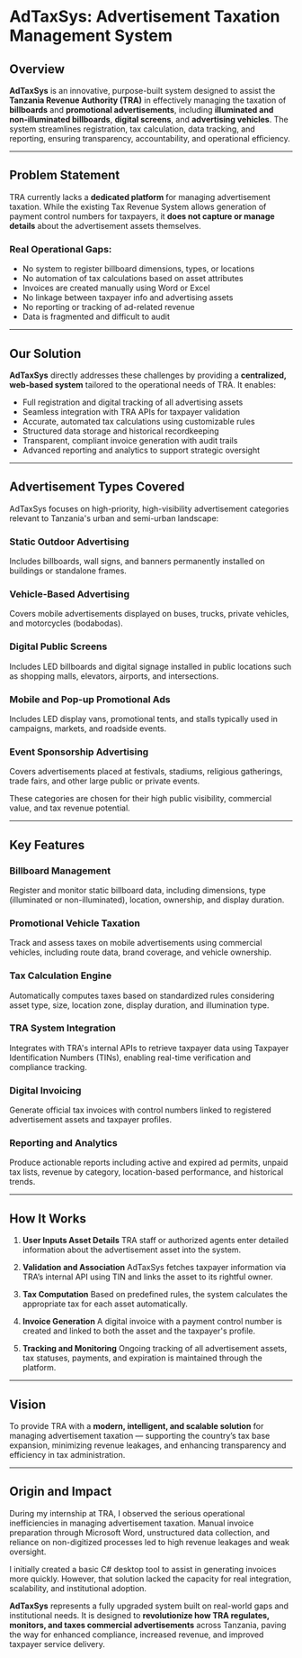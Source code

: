 # **AdTaxSys: Advertisement Taxation Management System**

## Overview

**AdTaxSys** is an innovative, purpose-built system designed to assist the **Tanzania Revenue Authority (TRA)** in effectively managing the taxation of **billboards** and **promotional advertisements**, including **illuminated and non-illuminated billboards**, **digital screens**, and **advertising vehicles**. The system streamlines registration, tax calculation, data tracking, and reporting, ensuring transparency, accountability, and operational efficiency.

---

## Problem Statement

TRA currently lacks a **dedicated platform** for managing advertisement taxation. While the existing Tax Revenue System allows generation of payment control numbers for taxpayers, it **does not capture or manage details** about the advertisement assets themselves.

### Real Operational Gaps:

* No system to register billboard dimensions, types, or locations
* No automation of tax calculations based on asset attributes
* Invoices are created manually using Word or Excel
* No linkage between taxpayer info and advertising assets
* No reporting or tracking of ad-related revenue
* Data is fragmented and difficult to audit

---

## Our Solution

**AdTaxSys** directly addresses these challenges by providing a **centralized, web-based system** tailored to the operational needs of TRA. It enables:

* Full registration and digital tracking of all advertising assets
* Seamless integration with TRA APIs for taxpayer validation
* Accurate, automated tax calculations using customizable rules
* Structured data storage and historical recordkeeping
* Transparent, compliant invoice generation with audit trails
* Advanced reporting and analytics to support strategic oversight

---

## Advertisement Types Covered

AdTaxSys focuses on high-priority, high-visibility advertisement categories relevant to Tanzania's urban and semi-urban landscape:

### Static Outdoor Advertising

Includes billboards, wall signs, and banners permanently installed on buildings or standalone frames.

### Vehicle-Based Advertising

Covers mobile advertisements displayed on buses, trucks, private vehicles, and motorcycles (bodabodas).

### Digital Public Screens

Includes LED billboards and digital signage installed in public locations such as shopping malls, elevators, airports, and intersections.

### Mobile and Pop-up Promotional Ads

Includes LED display vans, promotional tents, and stalls typically used in campaigns, markets, and roadside events.

### Event Sponsorship Advertising

Covers advertisements placed at festivals, stadiums, religious gatherings, trade fairs, and other large public or private events.

These categories are chosen for their high public visibility, commercial value, and tax revenue potential.

---

## Key Features

### Billboard Management

Register and monitor static billboard data, including dimensions, type (illuminated or non-illuminated), location, ownership, and display duration.

### Promotional Vehicle Taxation

Track and assess taxes on mobile advertisements using commercial vehicles, including route data, brand coverage, and vehicle ownership.

### Tax Calculation Engine

Automatically computes taxes based on standardized rules considering asset type, size, location zone, display duration, and illumination type.

### TRA System Integration

Integrates with TRA's internal APIs to retrieve taxpayer data using Taxpayer Identification Numbers (TINs), enabling real-time verification and compliance tracking.

### Digital Invoicing

Generate official tax invoices with control numbers linked to registered advertisement assets and taxpayer profiles.

### Reporting and Analytics

Produce actionable reports including active and expired ad permits, unpaid tax lists, revenue by category, location-based performance, and historical trends.

---

## How It Works

1. **User Inputs Asset Details**
   TRA staff or authorized agents enter detailed information about the advertisement asset into the system.

2. **Validation and Association**
   AdTaxSys fetches taxpayer information via TRA’s internal API using TIN and links the asset to its rightful owner.

3. **Tax Computation**
   Based on predefined rules, the system calculates the appropriate tax for each asset automatically.

4. **Invoice Generation**
   A digital invoice with a payment control number is created and linked to both the asset and the taxpayer's profile.

5. **Tracking and Monitoring**
   Ongoing tracking of all advertisement assets, tax statuses, payments, and expiration is maintained through the platform.

---

## Vision

To provide TRA with a **modern, intelligent, and scalable solution** for managing advertisement taxation — supporting the country’s tax base expansion, minimizing revenue leakages, and enhancing transparency and efficiency in tax administration.

---

## Origin and Impact

During my internship at TRA, I observed the serious operational inefficiencies in managing advertisement taxation. Manual invoice preparation through Microsoft Word, unstructured data collection, and reliance on non-digitized processes led to high revenue leakages and weak oversight.

I initially created a basic C# desktop tool to assist in generating invoices more quickly. However, that solution lacked the capacity for real integration, scalability, and institutional adoption.

**AdTaxSys** represents a fully upgraded system built on real-world gaps and institutional needs. It is designed to **revolutionize how TRA regulates, monitors, and taxes commercial advertisements** across Tanzania, paving the way for enhanced compliance, increased revenue, and improved taxpayer service delivery.
